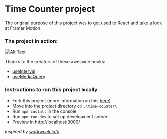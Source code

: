 # Time Counter project

The original purpose of this project was to get used to React and take a look at Framer Motion.

### The project in action:

![Alt Text](https://i.imgur.com/2vSUnxt.gif)

Thanks to the creators of these awesome hooks:

- [useInterval](https://overreacted.io/making-setinterval-declarative-with-react-hooks/)
- [useMediaQuery](https://samuelkraft.com/blog/responsive-animation-framer-motion)

### Instructions to run this project locally

- Fork this project (more information on this [here](https://docs.github.com/en/get-started/quickstart/fork-a-repo))
- Move into the project directory `cd .\time-counter\`
- Run `npm install` in the console
- Run `npm run dev` to set up development server
- Preview in http://localhost:3000/

_Inspired by [workweek.info](http://workweek.info/)_
